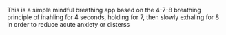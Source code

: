 This is a simple mindful breathing app based on the 4-7-8 breathing principle of inahling for 4 seconds, holding for 7, then slowly exhaling for 8 in order to reduce acute anxiety or disterss